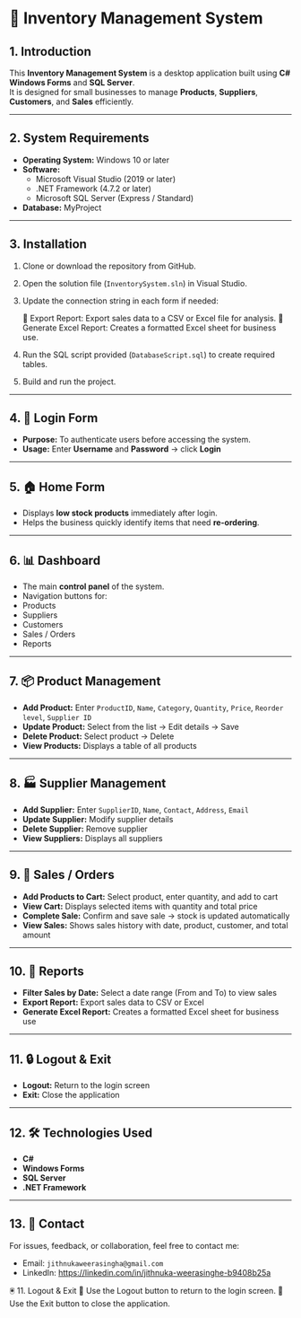 # 🏪 Inventory Management System

## 1. Introduction
This **Inventory Management System** is a desktop application built using **C# Windows Forms** and **SQL Server**.  
It is designed for small businesses to manage **Products**, **Suppliers**, **Customers**, and **Sales** efficiently.

---

## 2. System Requirements
- **Operating System:** Windows 10 or later  
- **Software:**
  - Microsoft Visual Studio (2019 or later)  
  - .NET Framework (4.7.2 or later)  
  - Microsoft SQL Server (Express / Standard)  
- **Database:** MyProject

---

## 3. Installation
1. Clone or download the repository from GitHub.  
2. Open the solution file (`InventorySystem.sln`) in Visual Studio.  
3. Update the connection string in each form if needed:  

     Export Report: Export sales data to a CSV or Excel file for analysis.
     Generate Excel Report: Creates a formatted Excel sheet for business use.
4. Run the SQL script provided (`DatabaseScript.sql`) to create required tables.  
5. Build and run the project.

---

## 4. 🔑 Login Form
- **Purpose:** To authenticate users before accessing the system.  
- **Usage:** Enter **Username** and **Password** → click **Login**  

---

## 5. 🏠 Home Form
- Displays **low stock products** immediately after login.  
- Helps the business quickly identify items that need **re-ordering**.  

---

## 6. 📊 Dashboard
- The main **control panel** of the system.  
- Navigation buttons for:
- Products  
- Suppliers  
- Customers  
- Sales / Orders  
- Reports  

---

## 7. 📦 Product Management
- **Add Product:** Enter `ProductID`, `Name`, `Category`, `Quantity`, `Price`, `Reorder level`, `Supplier ID`  
- **Update Product:** Select from the list → Edit details → Save  
- **Delete Product:** Select product → Delete  
- **View Products:** Displays a table of all products  

---

## 8. 🏭 Supplier Management
- **Add Supplier:** Enter `SupplierID`, `Name`, `Contact`, `Address`, `Email`  
- **Update Supplier:** Modify supplier details  
- **Delete Supplier:** Remove supplier  
- **View Suppliers:** Displays all suppliers  

---

## 9. 🛒 Sales / Orders
- **Add Products to Cart:** Select product, enter quantity, and add to cart  
- **View Cart:** Displays selected items with quantity and total price  
- **Complete Sale:** Confirm and save sale → stock is updated automatically  
- **View Sales:** Shows sales history with date, product, customer, and total amount  

---

## 10. 📑 Reports
- **Filter Sales by Date:** Select a date range (From and To) to view sales  
- **Export Report:** Export sales data to CSV or Excel  
- **Generate Excel Report:** Creates a formatted Excel sheet for business use  

---

## 11. 🔒 Logout & Exit
- **Logout:** Return to the login screen  
- **Exit:** Close the application

---

## 12. 🛠️ Technologies Used
- **C#**  
- **Windows Forms**  
- **SQL Server**  
- **.NET Framework**

---

## 13. 📧 Contact
For issues, feedback, or collaboration, feel free to contact me:

- Email: `jithnukaweerasingha@gmail.com`  
- LinkedIn: https://linkedin.com/in/jithnuka-weerasinghe-b9408b25a

    
🖲️ 11. Logout & Exit
     Use the Logout button to return to the login screen.
     Use the Exit button to close the application.
